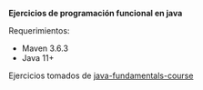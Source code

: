 **Ejercicios de programación funcional en java**

Requerimientos:

- Maven 3.6.3
- Java 11+

Ejercicios tomados de [java-fundamentals-course](https://github.com/bobocode-projects/java-fundamentals-course/tree/main/5-0-functional-programming)